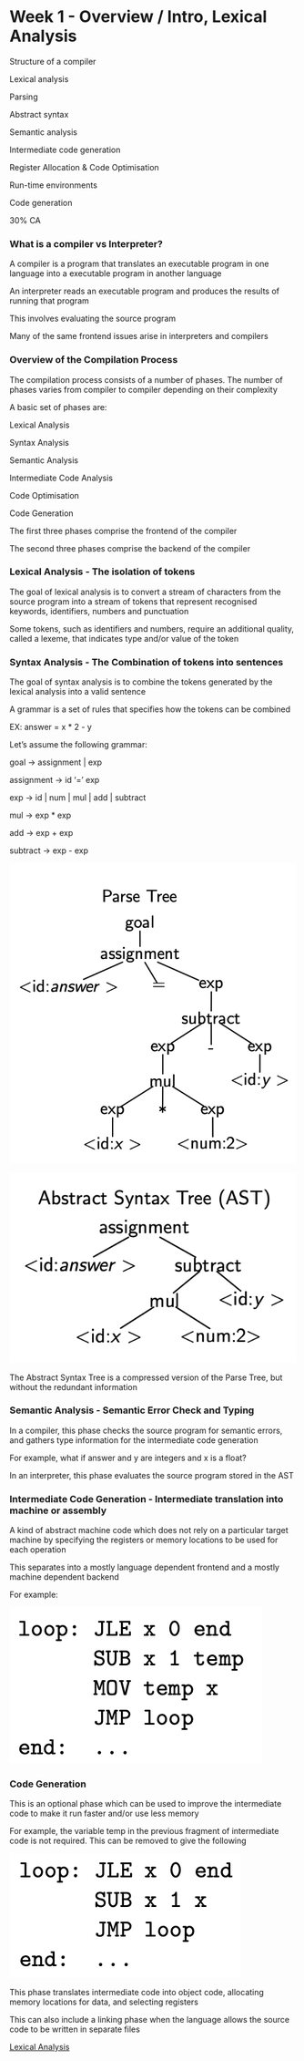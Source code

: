 # Week 1 - Overview / Intro, Lexical Analysis

Structure of a compiler

Lexical analysis

Parsing

Abstract syntax

Semantic analysis

Intermediate code generation

Register Allocation & Code Optimisation

Run-time environments

Code generation

30% CA

### What is a compiler vs Interpreter?

A compiler is a program that translates an executable program in one language into a executable program in another language

An interpreter reads an executable program and produces the results of running that program

This involves evaluating the source program

Many of the same frontend issues arise in interpreters and compilers

### Overview of the Compilation Process

The compilation process consists of a number of phases. The number of phases varies from compiler to compiler depending on their complexity

A basic set of phases are:

Lexical Analysis

Syntax Analysis

Semantic Analysis

Intermediate Code Analysis

Code Optimisation

Code Generation

The first three phases comprise the frontend of the compiler

The second three phases comprise the backend of the compiler

### Lexical Analysis - The isolation of tokens

The goal of lexical analysis is to convert a stream of characters from the source program into a stream of tokens that represent recognised keywords, identifiers, numbers and punctuation

Some tokens, such as identifiers and numbers, require an additional quality, called a lexeme, that indicates type and/or value of the token

### Syntax Analysis - The Combination of tokens into sentences

The goal of syntax analysis is to combine the tokens generated by the lexical analysis into a valid sentence

A grammar is a set of rules that specifies how the tokens can be combined

EX: answer = x * 2 - y

Let’s assume the following grammar:

goal → assignment | exp

assignment → id ‘=’ exp

exp → id | num | mul | add | subtract

mul → exp * exp

add → exp + exp

subtract → exp - exp

![Untitled](Week%201%20-%20Overview%20Intro,%20Lexical%20Analysis%20a6dee8e3b5b34fcd9e5938c5acd21a19/Untitled.png)

![Untitled](Week%201%20-%20Overview%20Intro,%20Lexical%20Analysis%20a6dee8e3b5b34fcd9e5938c5acd21a19/Untitled%201.png)

The Abstract Syntax Tree is a compressed version of the Parse Tree, but without the redundant information

### Semantic Analysis - Semantic Error Check and Typing

In a compiler, this phase checks the source program for semantic errors, and gathers type information for the intermediate code generation

For example, what if answer and y are integers and x is a float?

In an interpreter, this phase evaluates the source program stored in the AST

### Intermediate Code Generation - Intermediate translation into machine or assembly

A kind of abstract machine code which does not rely on a particular target machine by specifying the registers or memory locations to be used for each operation

This separates into a mostly language dependent frontend and a mostly machine dependent backend

For example: 

![Untitled](Week%201%20-%20Overview%20Intro,%20Lexical%20Analysis%20a6dee8e3b5b34fcd9e5938c5acd21a19/Untitled%202.png)

### Code Generation

This is an optional phase which can be used to improve the intermediate code to make it run faster and/or use less memory

For example, the variable temp in the previous fragment of intermediate code is not required. This can be removed to give the following

![Untitled](Week%201%20-%20Overview%20Intro,%20Lexical%20Analysis%20a6dee8e3b5b34fcd9e5938c5acd21a19/Untitled%203.png)

This phase translates intermediate code into object code, allocating memory locations for data, and selecting registers

This can also include a linking phase when the language allows the source code to be written in separate files

[Lexical Analysis](Week%201%20-%20Overview%20Intro,%20Lexical%20Analysis%20a6dee8e3b5b34fcd9e5938c5acd21a19/Lexical%20Analysis%208cc333d1d9634a22bead9e8354992f74.md)